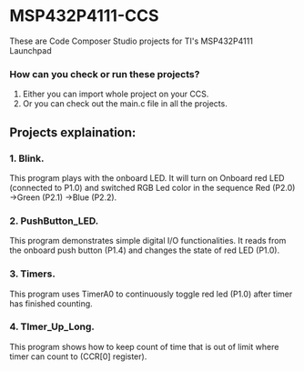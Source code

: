 # MSP432P4111-CCS
These are Code Composer Studio projects for TI's MSP432P4111 Launchpad

### How can you check or run these projects?  
1. Either you can import whole project on your CCS.  
2. Or you can check out the main.c file in all the projects.  

## Projects explaination:  
### 1. Blink. 
This program plays with the onboard LED. It will turn on Onboard red LED (connected to P1.0) and switched RGB Led color in the sequence Red (P2.0) ->Green (P2.1) ->Blue (P2.2).  

### 2. PushButton_LED.  
This program demonstrates simple digital I/O functionalities. It reads from the onboard push button (P1.4) and changes the state of red LED (P1.0).  

### 3. Timers.  
This program uses TimerA0 to continuously toggle red led (P1.0) after timer has finished counting.  

### 4. TImer_Up_Long.
This program shows how to keep count of time that is out of limit where timer can count to (CCR[0] register). 
